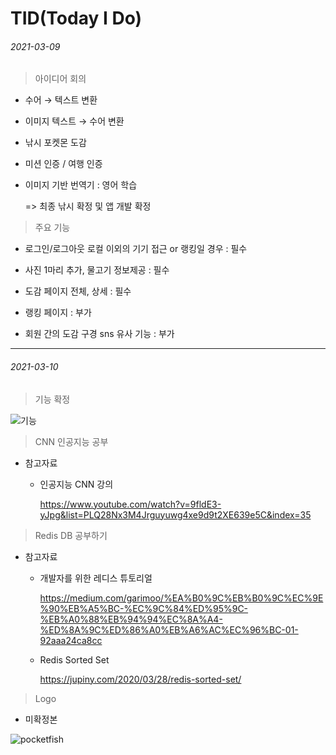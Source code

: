 # TID(Today I Do)



###### 2021-03-09

> 아이디어 회의

- 수어 → 텍스트 변환

- 이미지 텍스트 → 수어 변환

- 낚시 포켓몬 도감

- 미션 인증 / 여행 인증

- 이미지 기반 번역기 : 영어 학습

  => 최종 낚시 확정 및 앱 개발 확정



> 주요 기능

- 로그인/로그아웃   로컬 이외의 기기 접근 or 랭킹일 경우   :   필수

- 사진   1마리 추가, 물고기 정보제공   :   필수

- 도감 페이지   전체, 상세   :   필수

- 랭킹 페이지     :    부가

- 회원 간의 도감 구경   sns 유사 기능   :   부가



*****



###### 2021-03-10

> 기능 확정

![기능](C:\Users\multicampus\Desktop\기능.png)



> CNN 인공지능 공부

- 참고자료

  - 인공지능 CNN 강의 

    https://www.youtube.com/watch?v=9fldE3-yJpg&list=PLQ28Nx3M4Jrguyuwg4xe9d9t2XE639e5C&index=35



> Redis DB 공부하기

- 참고자료

  - 개발자를 위한 레디스 튜토리얼

    https://medium.com/garimoo/%EA%B0%9C%EB%B0%9C%EC%9E%90%EB%A5%BC-%EC%9C%84%ED%95%9C-%EB%A0%88%EB%94%94%EC%8A%A4-%ED%8A%9C%ED%86%A0%EB%A6%AC%EC%96%BC-01-92aaa24ca8cc

  - Redis Sorted Set

    https://jupiny.com/2020/03/28/redis-sorted-set/

    

> Logo

- 미확정본

![pocketfish](C:\Users\multicampus\Desktop\pocketfish.png)